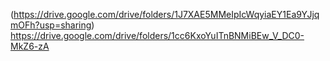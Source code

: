 
(https://drive.google.com/drive/folders/1J7XAE5MMeIpIcWqyiaEY1Ea9YJjqmOFh?usp=sharing)
https://drive.google.com/drive/folders/1cc6KxoYuITnBNMiBEw_V_DC0-MkZ6-zA
